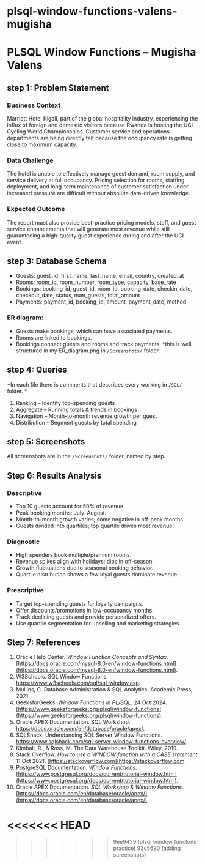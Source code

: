 
# plsql-window-functions-valens-mugisha

# PLSQL Window Functions – Mugisha Valens


## step 1: Problem Statement
### Business Context
Marriott Hotel Kigali, part of the global hospitality industry, experiencing the influx of foreign and domestic visitors because Rwanda is hosting the UCI Cycling World Championships. Customer service and operations departments are being directly felt because the occupancy rate is getting close to maximum capacity.
### Data Challenge
The hotel is unable to effectively manage guest demand, room supply, and service delivery at full occupancy. Pricing selection for rooms, staffing deployment, and long-term maintenance of customer satisfaction under increased pressure are difficult without absolute data-driven knowledge.
### Expected Outcome
The report must also provide best-practice pricing models, staff, and guest service enhancements that will generate most revenue while still guaranteeing a high-quality guest experience during and after the UCI event.


## step 3: Database Schema
- Guests: guest_id, first_name, last_name, email, country, created_at
- Rooms: room_id, room_number, room_type, capacity, base_rate
- Bookings: booking_id, guest_id, room_id, booking_date, checkin_date, checkout_date, status, num_guests, total_amount
- Payments: payment_id, booking_id, amount, payment_date, method
### ER diagram: 
- Guests make bookings, which can have associated payments.  
- Rooms are linked to bookings.  
- Bookings connect guests and rooms and track payments.
*this is well structured in my ER_diagram.png in `/Screenshots/` folder.


## step 4: Queries
*In each file there is comments that describes every working in `/SQL/` folder. *
1. Ranking – Identify top-spending guests
2. Aggregate – Running totals & trends in bookings
3. Navigation – Month-to-month revenue growth per guest
4. Distribution – Segment guests by total spending

## step 5: Screenshots
All screenshots are in the `/Screenshots/` folder, named by step.


## Step 6: Results Analysis
### Descriptive
- Top 10 guests account for 50% of revenue.
- Peak booking months: July–August.
- Month-to-month growth varies, some negative in off-peak months.
- Guests divided into quartiles; top quartile drives most revenue.
### Diagnostic
- High spenders book multiple/premium rooms.
- Revenue spikes align with holidays; dips in off-season.
- Growth fluctuations due to seasonal booking behavior.
- Quartile distribution shows a few loyal guests dominate revenue.
### Prescriptive
- Target top-spending guests for loyalty campaigns.
- Offer discounts/promotions in low-occupancy months.
- Track declining guests and provide personalized offers.
- Use quartile segmentation for upselling and marketing strategies.


## Step 7: References
1. Oracle Help Center. *Window Function Concepts and Syntax*. [https://docs.oracle.com/mysql-8.0-en/window-functions.html](https://docs.oracle.com/mysql-8.0-en/window-functions.html).
2. W3Schools. SQL Window Functions. https://www.w3schools.com/sql/sql_window.asp.
3. Mullins, C. Database Administration & SQL Analytics. Academic Press, 2021.
4. GeeksforGeeks. *Window Functions in PL/SQL*. 24 Oct 2024. [https://www.geeksforgeeks.org/plsql/window-functions](https://www.geeksforgeeks.org/plsql/window-functions).
5. Oracle APEX Documentation. SQL Workshop. https://docs.oracle.com/en/database/oracle/apex/.
6. SQLShack. Understanding SQL Server Window Functions. https://www.sqlshack.com/sql-server-window-functions-overview/.
7. Kimball, R., & Ross, M. The Data Warehouse Toolkit. Wiley, 2019.
8. Stack Overflow. *How to use a WINDOW function with a CASE statement*. 11 Oct 2021. [https://stackoverflow.com](https://stackoverflow.com.
9. PostgreSQL Documentation. *Window Functions*. [https://www.postgresql.org/docs/current/tutorial-window.html](https://www.postgresql.org/docs/current/tutorial-window.html).
10. Oracle APEX Documentation. *SQL Workshop & Window Functions*. [https://docs.oracle.com/en/database/oracle/apex/](https://docs.oracle.com/en/database/oracle/apex/).


<<<<<<< HEAD
=======
>>>>>>> 9ee9439 (plsql window functons practice)
>>>>>>> 93c5690 (adding screenshots)
